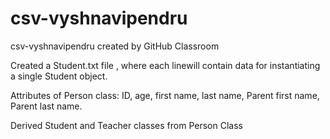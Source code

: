 # csv-vyshnavipendru
csv-vyshnavipendru created by GitHub Classroom

Created a Student.txt file , where each linewill contain data for instantiating a single Student object.

Attributes of Person class: ID, age, first name, last name, Parent first name, Parent last name.

Derived Student and Teacher classes from Person Class
